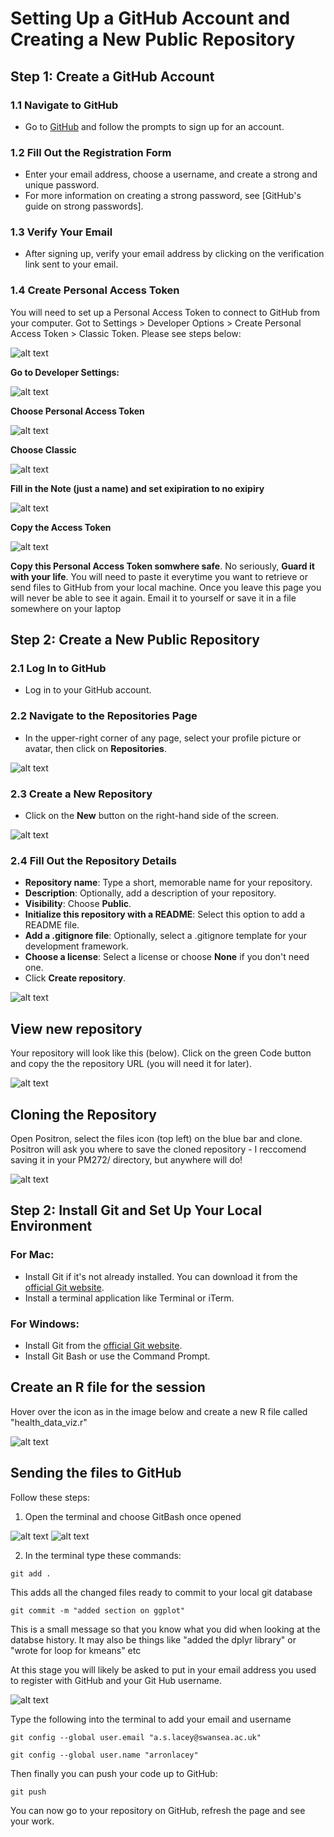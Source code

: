 # Setting Up a GitHub Account and Creating a New Public Repository

## Step 1: Create a GitHub Account

### 1.1 Navigate to GitHub
- Go to [GitHub](https://github.com/) and follow the prompts to sign up for an account.

### 1.2 Fill Out the Registration Form
- Enter your email address, choose a username, and create a strong and unique password.
- For more information on creating a strong password, see [GitHub's guide on strong passwords].

### 1.3 Verify Your Email
- After signing up, verify your email address by clicking on the verification link sent to your email.

### 1.4 Create Personal Access Token

You will need to set up a Personal Access Token to connect to GitHub from your computer. Got to Settings > Developer Options > Create Personal Access Token > Classic Token. Please see steps below:

![alt text](images/pat1.png)

**Go to Developer Settings:**

![alt text](images/pat2.png)

**Choose Personal Access Token**


![alt text](images/pat3.png)

**Choose Classic**

![alt text](images/pat4.png)

**Fill in the Note (just a name) and set exipiration to no exipiry**

![alt text](images/pat5.png)

**Copy the Access Token**

![alt text](images/pat6.png)

**Copy this Personal Access Token somwhere safe**. No seriously, **Guard it with your life**. You will need to paste it everytime you want to retrieve or send files to GitHub from your local machine. Once you leave this page you will never be able to see it again. Email it to yourself or save it in a file somewhere on your laptop


## Step 2: Create a New Public Repository

### 2.1 Log In to GitHub
- Log in to your GitHub account.

### 2.2 Navigate to the Repositories Page
- In the upper-right corner of any page, select your profile picture or avatar, then click on **Repositories**.

![alt text](images/repositories.png)

### 2.3 Create a New Repository
- Click on the **New** button on the right-hand side of the screen.

![alt text](images/new_repository.png)

### 2.4 Fill Out the Repository Details
- **Repository name**: Type a short, memorable name for your repository.
- **Description**: Optionally, add a description of your repository.
- **Visibility**: Choose **Public**.
- **Initialize this repository with a README**: Select this option to add a README file.
- **Add a .gitignore file**: Optionally, select a .gitignore template for your development framework.
- **Choose a license**: Select a license or choose **None** if you don't need one.
- Click **Create repository**.

![alt text](images/new_repo_config.png)

## View new repository

Your repository will look like this (below). Click on the green Code button and copy the the repository URL (you will need it for later).

![alt text](images/blank_front_page.png)

## Cloning the Repository

Open Positron, select the files icon (top left) on the blue bar and clone. Positron will ask you where to save the cloned repository - I reccomend saving it in your PM272/ directory, but anywhere will do! 

![alt text](images/clone_repo.png)

## Step 2: Install Git and Set Up Your Local Environment

### For Mac:
- Install Git if it's not already installed. You can download it from the [official Git website](https://git-scm.com/downloads).
- Install a terminal application like Terminal or iTerm.

### For Windows:
- Install Git from the [official Git website](https://git-scm.com/downloads).
- Install Git Bash or use the Command Prompt.

## Create an R file for the session

Hover over the icon as in the image below and create a new R file called "health_data_viz.r"

![alt text](images/create_new_r_file.png)


## Sending the files to GitHub

Follow these steps:

1. Open the terminal and choose GitBash once opened

![alt text](images/terminal.png)
![alt text](images/choose%20terminal.png)


2. In the terminal type these commands:

```
git add .
```

This adds all the changed files ready to commit to your local git database

```
git commit -m "added section on ggplot"
```

This is a small message so that you know what you did when looking at the databse history. It may also be things like "added the dplyr library" or "wrote for loop for kmeans" etc

At this stage you will likely be asked to put in your email address you used to register with GitHub and your Git Hub username.

![alt text](images/git%20commit.png)

Type the following into the terminal to add your email and username

```
git config --global user.email "a.s.lacey@swansea.ac.uk"
```

```
git config --global user.name "arronlacey"
```

Then finally you can push your code up to GitHub:

```
git push
```

You can now go to your repository on GitHub, refresh the page and see your work.